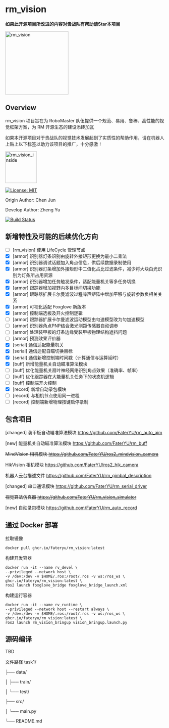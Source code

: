 # rm_vision

**如果此开源项目所改进的内容对贵战队有帮助请Star本项目**

<img src="docs/rm_vision.svg" alt="rm_vision" width="200" height="200">

## Overview

rm_vision 项目旨在为 RoboMaster 队伍提供一个规范、易用、鲁棒、高性能的视觉框架方案，为 RM 开源生态的建设添砖加瓦

如果本开源项目对于贵战队的视觉技术发展起到了实质性的帮助作用，请在机器人上贴上以下标签以助力该项目的推广，十分感激！

[<img src="docs/rm_vision_inside.svg" alt="rm_vision_inside" width="100" height="100">](docs/rm_vision_inside.svg)

[![License: MIT](https://img.shields.io/badge/License-MIT-blue.svg)](https://opensource.org/licenses/MIT)

Origin Author: Chen Jun

Develop Author: Zheng Yu

[![Build Status](https://github.com/FaterYU/rm_vision/actions/workflows/ci.yml/badge.svg)](https://github.com/FaterYU/rm_vision/actions/workflows/ci.yml)

## 新增特性及可能的后续优化方向

- [ ] [rm_vision] 使用 LifeCycle 管理节点
- [x] [armor] 识别器灯条识别由旋转外接矩形更换为最小二乘法
- [x] [armor] 识别器调试话题加入角点信息，供后续数据录制使用
- [x] [armor] 识别器灯条增加外接矩形中二值化占比过滤条件，减少将大块白光识别为灯条所占用资源
- [x] [armor] 识别器增加任务触发条件，适配能量机关等多任务切换
- [x] [armor] 跟踪器增加视野内多目标间切换功能
- [x] [armor] 跟踪器扩展卡尔曼滤波过程噪声矩阵中增加平移与旋转参数负相关关系
- [x] [armor] 可视化适配 Foxglove 新版本
- [x] [armor] 控制端选板及开火控制逻辑
- [ ] [armor] 跟踪器扩展卡尔曼滤波运动模型由匀速模型改为匀加速模型
- [ ] [armor] 识别器角点PNP结合激光测距传感器自动调参
- [ ] [armor] 处理装甲板的灯条边缘受装甲板物理结构遮挡问题
- [ ] [armor] 预测效果评价器
- [x] [serial] 通信适配能量机关
- [x] [serial] 通信适配自瞄切换目标
- [x] [serial] 通信新增控制端时间戳（计算通信与运算延时）
- [x] [buff] 新增能量机关自动瞄准算法模块
- [ ] [buff] 优化能量机关扇叶神经网络识别角点效果（准确率、帧率）
- [ ] [buff] 优化跟踪器在大能量机关任务下的状态机逻辑
- [ ] [buff] 控制端开火控制
- [x] [record] 新增自动录包模块
- [ ] [record] 与相机节点使用同一进程
- [ ] [record] 控制端新增物理按键启停录制

## 包含项目

[changed] 装甲板自动瞄准算法模块 https://github.com/FaterYU/rm_auto_aim

[new] 能量机关自动瞄准算法模块 https://github.com/FaterYU/rm_buff

~~MindVision 相机模块 https://github.com/FaterYU/ros2_mindvision_camera~~

HikVision 相机模块 https://github.com/FaterYU/ros2_hik_camera

机器人云台描述文件 https://github.com/FaterYU/rm_gimbal_description

[changed] 串口通讯模块 https://github.com/FaterYU/rm_serial_driver

~~视觉算法仿真器 https://github.com/FaterYU/rm_vision_simulator~~

[new] 自动录包模块 https://github.com/FaterYU/rm_auto_record

## 通过 Docker 部署

拉取镜像

```
docker pull ghcr.io/fateryu/rm_vision:latest
```

构建开发容器

```
docker run -it --name rv_devel \
--privileged --network host \
-v /dev:/dev -v $HOME/.ros:/root/.ros -v ws:/ros_ws \
ghcr.io/fateryu/rm_vision:latest \
ros2 launch foxglove_bridge foxglove_bridge_launch.xml
```

构建运行容器

```
docker run -it --name rv_runtime \
--privileged --network host --restart always \
-v /dev:/dev -v $HOME/.ros:/root/.ros -v ws:/ros_ws \
ghcr.io/fateryu/rm_vision:latest \
ros2 launch rm_vision_bringup vision_bringup.launch.py
```

## 源码编译

TBD

文件路径
task1/

├── data/

│   ├── train/

│   └── test/

├── src/

│   └── main.py

└── README.md
